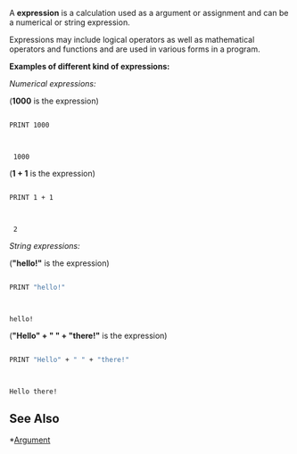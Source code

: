 A **expression** is a calculation used as a argument or assignment and can be a numerical or string expression.


Expressions may include logical operators as well as mathematical operators and functions and are used in various forms in a program.




**Examples of different kind of expressions:**


*Numerical expressions:*


(**1000** is the expression)

```vb

PRINT 1000

```


```text


 1000

```



(**1 + 1** is the expression) 

```vb

PRINT 1 + 1

```


```text


 2

```






*String expressions:*


(**"hello!"** is the expression)

```vb

PRINT "hello!"

```


```text


hello!

```



(**"Hello" + " " + "there!"** is the expression)

```vb

PRINT "Hello" + " " + "there!"

```


```text


Hello there!

```







## See Also

*[Argument](Argument)




